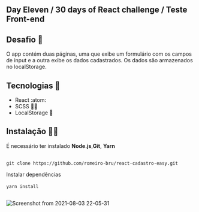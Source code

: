 ## Day Eleven / 30 days of React challenge / Teste Front-end

## Desafio :space_invader: 
O app contém duas páginas, uma que exibe um formulário com os campos de input e a outra exibe os dados cadastrados. Os dados são armazenados no localStorage.

## Tecnologias :mag_right:
* React :atom:
* SCSS :nail_care::sparkles:
* LocalStorage :notebook:

## Instalação 👨‍🏭

É necessário ter instalado <strong>Node.js</strong>,<strong>Git</strong>, <strong>Yarn</strong> 
<br>
<br>

```git clone https://github.com/romeiro-bru/react-cadastro-easy.git```

Instalar dependências
<br>
<br>
```yarn install```

##
![Screenshot from 2021-08-03 22-05-31](https://user-images.githubusercontent.com/56081906/128105680-6c23b680-dd9a-41d4-b46e-751937fa7dc4.png)
